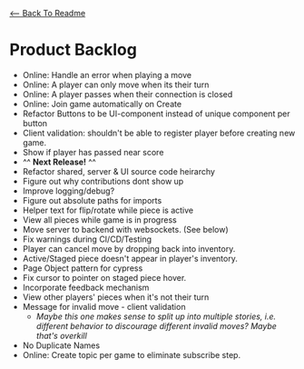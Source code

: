 [<-- Back To Readme](./README.md)

# Product Backlog

-   Online: Handle an error when playing a move
-   Online: A player can only move when its their turn
-   Online: A player passes when their connection is closed
-   Online: Join game automatically on Create
-   Refactor Buttons to be UI-component instead of unique component per button
-   Client validation: shouldn't be able to register player before creating new game.
-   Show if player has passed near score
-   ^^ **Next Release!** ^^
-   Refactor shared, server & UI source code heirarchy
-   Figure out why contributions dont show up
-   Improve logging/debug?
-   Figure out absolute paths for imports
-   Helper text for flip/rotate while piece is active
-   View all pieces while game is in progress
-   Move server to backend with websockets. (See below)
-   Fix warnings during CI/CD/Testing
-   Player can cancel move by dropping back into inventory.
-   Active/Staged piece doesn't appear in player's inventory.
-   Page Object pattern for cypress
-   Fix cursor to pointer on staged piece hover.
-   Incorporate feedback mechanism
-   View other players' pieces when it's not their turn
-   Message for invalid move - client validation
    -   _Maybe this one makes sense to split up into multiple stories, i.e. different behavior to discourage different invalid moves? Maybe that's overkill_
-   No Duplicate Names
-   Online: Create topic per game to eliminate subscribe step.
